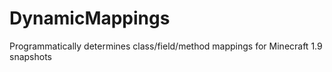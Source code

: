 # DynamicMappings

Programmatically determines class/field/method mappings for Minecraft 1.9 snapshots

